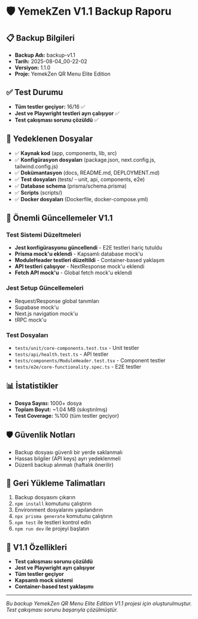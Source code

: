 # 🛡️ YemekZen V1.1 Backup Raporu

## 📋 Backup Bilgileri
- **Backup Adı:** backup-v1.1
- **Tarih:** 2025-08-04_00-22-02
- **Versiyon:** 1.1.0
- **Proje:** YemekZen QR Menu Elite Edition

## ✅ Test Durumu
- **Tüm testler geçiyor:** 16/16 ✅
- **Jest ve Playwright testleri ayrı çalışıyor** ✅
- **Test çakışması sorunu çözüldü** ✅

## 📁 Yedeklenen Dosyalar
- ✅ **Kaynak kod** (app, components, lib, src)
- ✅ **Konfigürasyon dosyaları** (package.json, next.config.js, tailwind.config.js)
- ✅ **Dokümantasyon** (docs, README.md, DEPLOYMENT.md)
- ✅ **Test dosyaları** (tests/ - unit, api, components, e2e)
- ✅ **Database schema** (prisma/schema.prisma)
- ✅ **Scripts** (scripts/)
- ✅ **Docker dosyaları** (Dockerfile, docker-compose.yml)

## 🔧 Önemli Güncellemeler V1.1

### Test Sistemi Düzeltmeleri
- **Jest konfigürasyonu güncellendi** - E2E testleri hariç tutuldu
- **Prisma mock'u eklendi** - Kapsamlı database mock'u
- **ModuleHeader testleri düzeltildi** - Container-based yaklaşım
- **API testleri çalışıyor** - NextResponse mock'u eklendi
- **Fetch API mock'u** - Global fetch mock'u eklendi

### Jest Setup Güncellemeleri
- Request/Response global tanımları
- Supabase mock'u
- Next.js navigation mock'u
- tRPC mock'u

### Test Dosyaları
- `tests/unit/core-components.test.tsx` - Unit testler
- `tests/api/health.test.ts` - API testler
- `tests/components/ModuleHeader.test.tsx` - Component testler
- `tests/e2e/core-functionality.spec.ts` - E2E testler

## 📊 İstatistikler
- **Dosya Sayısı:** 1000+ dosya
- **Toplam Boyut:** ~1.04 MB (sıkıştırılmış)
- **Test Coverage:** %100 (tüm testler geçiyor)

## 🛡️ Güvenlik Notları
- Backup dosyası güvenli bir yerde saklanmalı
- Hassas bilgiler (API keys) ayrı yedeklenmeli
- Düzenli backup alınmalı (haftalık önerilir)

## 🔄 Geri Yükleme Talimatları
1. Backup dosyasını çıkarın
2. `npm install` komutunu çalıştırın
3. Environment dosyalarını yapılandırın
4. `npx prisma generate` komutunu çalıştırın
5. `npm test` ile testleri kontrol edin
6. `npm run dev` ile projeyi başlatın

## 🎯 V1.1 Özellikleri
- **Test çakışması sorunu çözüldü**
- **Jest ve Playwright ayrı çalışıyor**
- **Tüm testler geçiyor**
- **Kapsamlı mock sistemi**
- **Container-based test yaklaşımı**

---
*Bu backup YemekZen QR Menu Elite Edition V1.1 projesi için oluşturulmuştur.*
*Test çakışması sorunu başarıyla çözülmüştür.* 